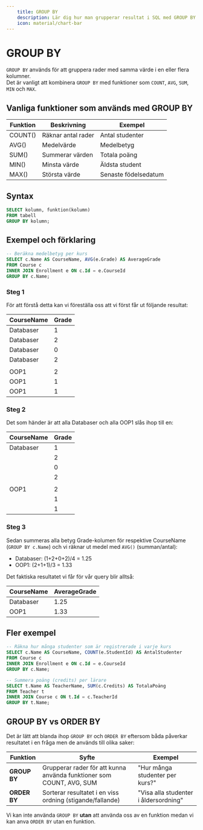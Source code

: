 ```yaml
---
    title: GROUP BY
    description: Lär dig hur man grupperar resultat i SQL med GROUP BY och använder funktioner som COUNT, AVG och SUM.
    icon: material/chart-bar
---
```


# GROUP BY

`GROUP BY` används för att gruppera rader med samma värde i en eller flera kolumner.  
Det är vanligt att kombinera `GROUP BY` med funktioner som `COUNT`, `AVG`, `SUM`, `MIN` och `MAX`.  

## Vanliga funktioner som används med GROUP BY

| Funktion | Beskrivning                          | Exempel |
|----------|--------------------------------------|---------|
| COUNT()  | Räknar antal rader                   | Antal studenter |
| AVG()    | Medelvärde                           | Medelbetyg |
| SUM()    | Summerar värden                      | Totala poäng |
| MIN()    | Minsta värde                         | Äldsta student |
| MAX()    | Största värde                        | Senaste födelsedatum |

## Syntax
```sql
SELECT kolumn, funktion(kolumn)
FROM tabell
GROUP BY kolumn;
```
## Exempel och förklaring
```sql
-- Beräkna medelbetyg per kurs
SELECT c.Name AS CourseName, AVG(e.Grade) AS AverageGrade
FROM Course c
INNER JOIN Enrollment e ON c.Id = e.CourseId
GROUP BY c.Name;
```

### Steg 1
För att förstå detta kan vi föreställa oss att vi först får ut följande resultat:

| CourseName     | Grade    |
|----------------|----------|
| Databaser      | 1        |
| Databaser      | 2        |
| Databaser      | 0        |
| Databaser      | 2        |
|||
| OOP1           | 2      |
| OOP1           | 1      |
| OOP1           | 1      |

### Steg 2
Det som händer är att alla Databaser och alla OOP1 slås ihop till en:

| CourseName     | Grade    |
|----------------|----------|
| Databaser      | 1        |
|                | 2        |
|                | 0        |
|                | 2        |
|||
| OOP1           | 2      |
|                | 1      |
|                | 1      |

### Steg 3
Sedan summeras alla betyg Grade-kolumen för respektive CourseName (`GROUP BY c.Name`) och vi räknar ut medel med `AVG()` (summan/antal):

* Databaser: (1+2+0+2)/4 = 1.25
* OOP1: (2+1+1)/3 = 1.33

Det faktiska resultatet vi får för vår query blir alltså:

| CourseName     | AverageGrade    |
|----------------|----------|
| Databaser      | 1.25        |
| OOP1           | 1.33        |

## Fler exempel

```sql
-- Räkna hur många studenter som är registrerade i varje kurs
SELECT c.Name AS CourseName, COUNT(e.StudentId) AS AntalStudenter
FROM Course c
INNER JOIN Enrollment e ON c.Id = e.CourseId
GROUP BY c.Name;

-- Summera poäng (credits) per lärare
SELECT t.Name AS TeacherName, SUM(c.Credits) AS TotalaPoäng
FROM Teacher t
INNER JOIN Course c ON t.Id = c.TeacherId
GROUP BY t.Name;
```
## GROUP BY vs ORDER BY

Det är lätt att blanda ihop `GROUP BY` och `ORDER BY` eftersom båda påverkar resultatet i en fråga men de används till olika saker:

| Funktion     | Syfte                                                                 | Exempel                                      |
|--------------|----------------------------------------------------------------------|----------------------------------------------|
| **GROUP BY** | Grupperar rader för att kunna använda funktioner som COUNT, AVG, SUM | "Hur många studenter per kurs?"              |
| **ORDER BY** | Sorterar resultatet i en viss ordning (stigande/fallande)            | "Visa alla studenter i åldersordning"        |

Vi kan inte använda `GROUP BY` **utan** att använda oss av en funktion medan vi kan anva `ORDER BY` utan en funktion. 
